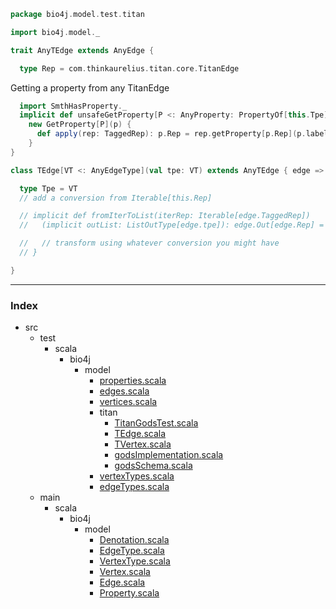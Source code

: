 
```scala
package bio4j.model.test.titan

import bio4j.model._

trait AnyTEdge extends AnyEdge {

  type Rep = com.thinkaurelius.titan.core.TitanEdge
```

Getting a property from any TitanEdge

```scala
  import SmthHasProperty._
  implicit def unsafeGetProperty[P <: AnyProperty: PropertyOf[this.Tpe]#is](p: P) = 
    new GetProperty[P](p) {
      def apply(rep: TaggedRep): p.Rep = rep.getProperty[p.Rep](p.label)
    }
}

class TEdge[VT <: AnyEdgeType](val tpe: VT) extends AnyTEdge { edge =>

  type Tpe = VT
  // add a conversion from Iterable[this.Rep]

  // implicit def fromIterToList(iterRep: Iterable[edge.TaggedRep])
  //   (implicit outList: ListOutType[edge.tpe]): edge.Out[edge.Rep] = {

  //   // transform using whatever conversion you might have
  // }

}


```


------

### Index

+ src
  + test
    + scala
      + bio4j
        + model
          + [properties.scala][test/scala/bio4j/model/properties.scala]
          + [edges.scala][test/scala/bio4j/model/edges.scala]
          + [vertices.scala][test/scala/bio4j/model/vertices.scala]
          + titan
            + [TitanGodsTest.scala][test/scala/bio4j/model/titan/TitanGodsTest.scala]
            + [TEdge.scala][test/scala/bio4j/model/titan/TEdge.scala]
            + [TVertex.scala][test/scala/bio4j/model/titan/TVertex.scala]
            + [godsImplementation.scala][test/scala/bio4j/model/titan/godsImplementation.scala]
            + [godsSchema.scala][test/scala/bio4j/model/titan/godsSchema.scala]
          + [vertexTypes.scala][test/scala/bio4j/model/vertexTypes.scala]
          + [edgeTypes.scala][test/scala/bio4j/model/edgeTypes.scala]
  + main
    + scala
      + bio4j
        + model
          + [Denotation.scala][main/scala/bio4j/model/Denotation.scala]
          + [EdgeType.scala][main/scala/bio4j/model/EdgeType.scala]
          + [VertexType.scala][main/scala/bio4j/model/VertexType.scala]
          + [Vertex.scala][main/scala/bio4j/model/Vertex.scala]
          + [Edge.scala][main/scala/bio4j/model/Edge.scala]
          + [Property.scala][main/scala/bio4j/model/Property.scala]

[test/scala/bio4j/model/properties.scala]: ../properties.scala.md
[test/scala/bio4j/model/edges.scala]: ../edges.scala.md
[test/scala/bio4j/model/vertices.scala]: ../vertices.scala.md
[test/scala/bio4j/model/titan/TitanGodsTest.scala]: TitanGodsTest.scala.md
[test/scala/bio4j/model/titan/TEdge.scala]: TEdge.scala.md
[test/scala/bio4j/model/titan/TVertex.scala]: TVertex.scala.md
[test/scala/bio4j/model/titan/godsImplementation.scala]: godsImplementation.scala.md
[test/scala/bio4j/model/titan/godsSchema.scala]: godsSchema.scala.md
[test/scala/bio4j/model/vertexTypes.scala]: ../vertexTypes.scala.md
[test/scala/bio4j/model/edgeTypes.scala]: ../edgeTypes.scala.md
[main/scala/bio4j/model/Denotation.scala]: ../../../../../main/scala/bio4j/model/Denotation.scala.md
[main/scala/bio4j/model/EdgeType.scala]: ../../../../../main/scala/bio4j/model/EdgeType.scala.md
[main/scala/bio4j/model/VertexType.scala]: ../../../../../main/scala/bio4j/model/VertexType.scala.md
[main/scala/bio4j/model/Vertex.scala]: ../../../../../main/scala/bio4j/model/Vertex.scala.md
[main/scala/bio4j/model/Edge.scala]: ../../../../../main/scala/bio4j/model/Edge.scala.md
[main/scala/bio4j/model/Property.scala]: ../../../../../main/scala/bio4j/model/Property.scala.md